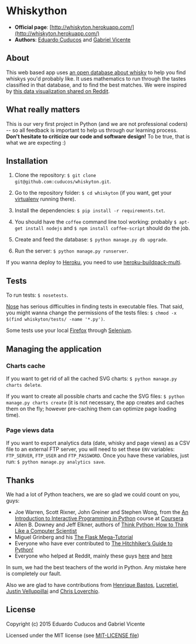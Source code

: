 # Whiskython

* **Official page**: [http://whiskyton.herokuapp.com/](http://whiskyton.herokuapp.com/)
* **Authors**: [Eduardo Cuducos](http://cuducos.me) and [Gabriel Vicente](https://g4brielvs.me)

## About

This web based app uses [an open database about whisky](https://www.mathstat.strath.ac.uk/outreach/nessie/nessie_whisky.html) to help you find whiskys you'd probably like. It uses mathematics to run through the tastes classified in that database, and to find the best matches. We were inspired by [this data visualization shared on Reddit](http://www.reddit.com/r/dataisbeautiful/comments/1u747v/flavor_profiles_for_86_scotch_whiskies/).

## What really matters

This is our very first project in Python (and we are not professional coders) -- so all feedback is important to help us through our learning process. **Don't hesitate to criticize our code and software design!** To be true, that is what we are expecting :)

## Installation

1. Clone the repository: `$ git clone git@github.com:cuducos/whiskyton.git`.

2. Go to the repository folder: `$ cd whiskyton` (if you want, get your [virtualenv](https://pypi.python.org/pypi/virtualenv) running there).

4. Install the dependencies: `$ pip install -r requirements.txt`.

5. You should have the `coffee` command line tool working: probably `$ apt-get install nodejs` and `$ npm install coffee-script` should do the job.  

5. Create and feed the database: `$ python manage.py db upgrade`.

6. Run the server: `$ python manage.py runserver`.

If you wanna deploy to [Heroku](http://heroku.com), you need to use [heroku-buildpack-multi](https://github.com/heroku/heroku-buildpack-multi).


## Tests

To run tests: `$ nosetests`.

[Nose](http://nose.readthedocs.org/en/latest/) has serious difficulties in finding tests in executable files. That said, you might wanna change the permissions of the tests files: `$ chmod -x $(find whiskyton/tests/ -name '*.py')`.

Some tests use your local [Firefox](http://mozilla.org/firefox/) through [Selenium](http://www.seleniumhq.org/).

## Managing the application

### Charts cache

If you want to get rid of all the cached SVG charts: `$ python manage.py charts delete`.

If you want to create all possible charts and cache the SVG files: `$ python manage.py charts create` (it is not necessary, the app creates and caches them on the fly; however pre-caching them can optimize page loading time).

### Page views data

If you want to export analytics data (date, whisky and page views) as a CSV file to an external FTP server, you will need to set these `ENV` variables: `FTP_SERVER`, `FTP_USER` and `FTP_PASSWORD`. Once you have these variables, just run: `$ python manage.py analytics save`.

Thanks
------

We had a lot of Python teachers, we are so glad we could count on you, guys:

* Joe Warren, Scott Rixner, John Greiner and Stephen Wong, from the [An Introduction to Interactive Programming in Python](https://www.coursera.org/course/interactivepython) course at [Coursera](https://www.coursera.org/)
* Allen B. Downey and Jeff Elkner, authors of [Think Python: How to Think Like a Computer Scientist](http://www.greenteapress.com/thinkpython/thinkpython.html)
* Miguel Grinberg and his [The Flask Mega-Tutorial](http://blog.miguelgrinberg.com/post/the-flask-mega-tutorial-part-i-hello-world)
* Everyone who have ever contributed to [The Hitchhiker’s Guide to Python!](http://docs.python-guide.org/en/latest/)
* Everyone who helped at Reddit, mainly these guys [here](http://www.reddit.com/r/webdev/comments/1uec51/a_dinosaur_wants_to_code/) and [here](http://www.reddit.com/r/Python/comments/1rnfle/setting_up_a_web_development_environment/)

In sum, we had the best teachers of the world in Python. Any mistake here is completely our fault.

Also we are glad to have contributions from [Henrique Bastos](http://github.com/henriquebastos), [Lucretiel](http://github.com/Lucretiel), [Justin Velluppillai](http://github.com/justinvelluppillai) and [Chris Loverchio](http://github.com/cloverchio).

License
-------
Copyright (c) 2015 Eduardo Cuducos and Gabriel Vicente

Licensed under the MIT license (see [MIT-LICENSE file](https://github.com/cuducos/whiskyton/raw/master/MIT-LICENSE))
